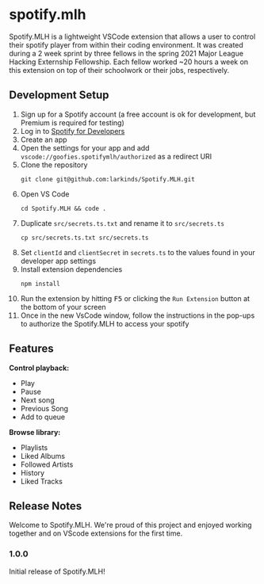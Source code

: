 # spotify.mlh

Spotify.MLH is a lightweight VSCode extension that allows a user to control their spotify player from within their coding environment. It was created during a 2 week sprint by three fellows in the spring 2021 Major League Hacking Externship Fellowship. Each fellow worked ~20 hours a week on this extension on top of their schoolwork or their jobs, respectively.

## Development Setup
1. Sign up for a Spotify account (a free account is ok for development, but Premium is required for testing)
1. Log in to [Spotify for Developers](https://developer.spotify.com/dashboard/)
1. Create an app
1. Open the settings for your app and add `vscode://goofies.spotifymlh/authorized` as a redirect URI
1. Clone the repository
   ```shell
   git clone git@github.com:larkinds/Spotify.MLH.git
   ```
1. Open VS Code
   ```shell
   cd Spotify.MLH && code .
   ```
1. Duplicate `src/secrets.ts.txt` and rename it to `src/secrets.ts`
   ```shell
   cp src/secrets.ts.txt src/secrets.ts
   ```
1. Set `clientId` and `clientSecret` in `secrets.ts` to the values found in your developer app settings
1. Install extension dependencies
   ```shell
   npm install
   ```
1. Run the extension by hitting <kbd>F5</kbd> or clicking the `Run Extension` button at the bottom of your screen
1. Once in the new VsCode window, follow the instructions in the pop-ups to authorize the Spotify.MLH to access your spotify

## Features

**Control playback:**
- Play
- Pause
- Next song
- Previous Song
- Add to queue


**Browse library:**
- Playlists
- Liked Albums
- Followed Artists
- History
- Liked Tracks


## Release Notes
Welcome to Spotify.MLH. We're proud of this project and enjoyed working together and on VScode extensions for the first time. 

### 1.0.0

Initial release of Spotify.MLH!

